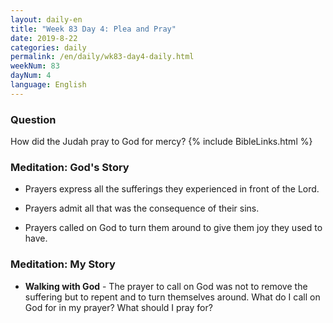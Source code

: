 ```yaml
---
layout: daily-en
title: "Week 83 Day 4: Plea and Pray"
date: 2019-8-22 
categories: daily
permalink: /en/daily/wk83-day4-daily.html
weekNum: 83
dayNum: 4
language: English
---
```


### Question     
How did the Judah pray to God for mercy?
{% include BibleLinks.html %} 

### Meditation: God's Story   
+ Prayers express all the sufferings they experienced in front of the Lord. 

+ Prayers admit all that was the consequence of their sins. 

+ Prayers called on God to turn them around to give them joy they used to have. 

### Meditation: My Story   
+ **Walking with God** - The prayer to call on God was not to remove the suffering but to repent and to turn themselves around. What do I call on God for in my prayer? What should I pray for? 

